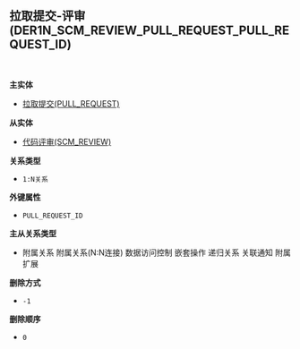 ## 拉取提交-评审(DER1N_SCM_REVIEW_PULL_REQUEST_PULL_REQUEST_ID) <!-- {docsify-ignore-all} -->



<br>
<p class="panel-title"><b>主实体</b></p>

* [拉取提交(PULL_REQUEST)](module/DevOps/pull_request)

<p class="panel-title"><b>从实体</b></p>

* [代码评审(SCM_REVIEW)](module/DevOps/scm_review)

<p class="panel-title"><b>关系类型</b></p>

* `1:N关系`

<p class="panel-title"><b>外键属性</b></p>

* `PULL_REQUEST_ID`

<p class="panel-title"><b>主从关系类型</b></p>

* <i class="fa fa-square"/></i> 附属关系 <i class="fa fa-square"/></i> 附属关系(N:N连接) <i class="fa fa-square"/></i> 数据访问控制 <i class="fa fa-square"/></i> 嵌套操作 <i class="fa fa-square"/></i> 递归关系 <i class="fa fa-square"/></i> 关联通知 <i class="fa fa-square"/></i> 附属扩展

<p class="panel-title"><b>删除方式</b></p>

* `-1`

<p class="panel-title"><b>删除顺序</b></p>

* `0`
